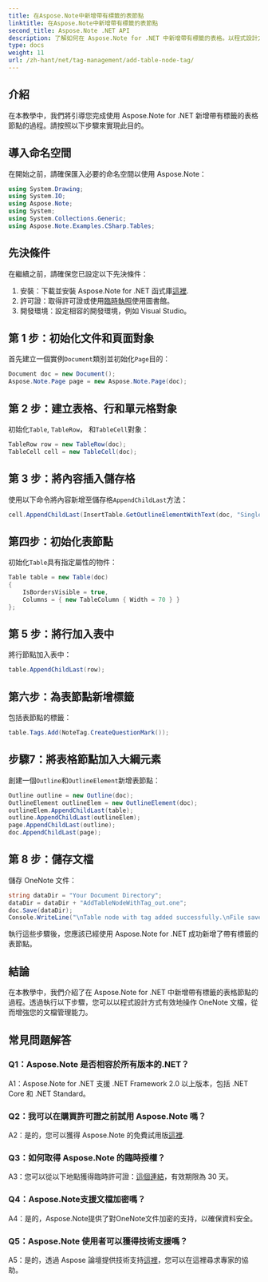 ```yaml
---
title: 在Aspose.Note中新增帶有標籤的表節點
linktitle: 在Aspose.Note中新增帶有標籤的表節點
second_title: Aspose.Note .NET API
description: 了解如何在 Aspose.Note for .NET 中新增帶有標籤的表格。以程式設計方式增強您的文件操作技能。
type: docs
weight: 11
url: /zh-hant/net/tag-management/add-table-node-tag/
---
```

## 介紹

在本教學中，我們將引導您完成使用 Aspose.Note for .NET 新增帶有標籤的表格節點的過程。請按照以下步驟來實現此目的。

## 導入命名空間

在開始之前，請確保匯入必要的命名空間以使用 Aspose.Note：

```csharp
using System.Drawing;
using System.IO;
using Aspose.Note;
using System;
using System.Collections.Generic;
using Aspose.Note.Examples.CSharp.Tables;
```

## 先決條件

在繼續之前，請確保您已設定以下先決條件：

1. 安裝：下載並安裝 Aspose.Note for .NET 函式庫[這裡](https://releases.aspose.com/note/net/).
2. 許可證：取得許可證或使用[臨時執照](https://purchase.aspose.com/temporary-license/)使用圖書館。
3. 開發環境：設定相容的開發環境，例如 Visual Studio。

## 第 1 步：初始化文件和頁面對象

首先建立一個實例`Document`類別並初始化`Page`目的：

```csharp
Document doc = new Document();
Aspose.Note.Page page = new Aspose.Note.Page(doc);
```

## 第 2 步：建立表格、行和單元格對象

初始化`Table`, `TableRow`， 和`TableCell`對象：

```csharp
TableRow row = new TableRow(doc);
TableCell cell = new TableCell(doc);
```

## 第 3 步：將內容插入儲存格

使用以下命令將內容新增至儲存格`AppendChildLast`方法：

```csharp
cell.AppendChildLast(InsertTable.GetOutlineElementWithText(doc, "Single cell."));
```

## 第四步：初始化表節點

初始化`Table`具有指定屬性的物件：

```csharp
Table table = new Table(doc)
{
    IsBordersVisible = true,
    Columns = { new TableColumn { Width = 70 } }
};
```

## 第 5 步：將行加入表中

將行節點加入表中：

```csharp
table.AppendChildLast(row);
```

## 第六步：為表節點新增標籤

包括表節點的標籤：

```csharp
table.Tags.Add(NoteTag.CreateQuestionMark());
```

## 步驟7：將表格節點加入大綱元素

創建一個`Outline`和`OutlineElement`新增表節點：

```csharp
Outline outline = new Outline(doc);
OutlineElement outlineElem = new OutlineElement(doc);
outlineElem.AppendChildLast(table);
outline.AppendChildLast(outlineElem);
page.AppendChildLast(outline);
doc.AppendChildLast(page);
```

## 第 8 步：儲存文檔

儲存 OneNote 文件：

```csharp
string dataDir = "Your Document Directory";
dataDir = dataDir + "AddTableNodeWithTag_out.one";
doc.Save(dataDir);
Console.WriteLine("\nTable node with tag added successfully.\nFile saved at " + dataDir);
```

執行這些步驟後，您應該已經使用 Aspose.Note for .NET 成功新增了帶有標籤的表節點。

## 結論

在本教學中，我們介紹了在 Aspose.Note for .NET 中新增帶有標籤的表格節點的過程。透過執行以下步驟，您可以以程式設計方式有效地操作 OneNote 文檔，從而增強您的文檔管理能力。

## 常見問題解答

### Q1：Aspose.Note 是否相容於所有版本的.NET？

A1：Aspose.Note for .NET 支援 .NET Framework 2.0 以上版本，包括 .NET Core 和 .NET Standard。

### Q2：我可以在購買許可證之前試用 Aspose.Note 嗎？

 A2：是的，您可以獲得 Aspose.Note 的免費試用版[這裡](https://releases.aspose.com/).

### Q3：如何取得 Aspose.Note 的臨時授權？

 A3：您可以從以下地點獲得臨時許可證：[這個連結](https://purchase.aspose.com/temporary-license/)，有效期限為 30 天。

### Q4：Aspose.Note支援文檔加密嗎？

A4：是的，Aspose.Note提供了對OneNote文件加密的支持，以確保資料安全。

### Q5：Aspose.Note 使用者可以獲得技術支援嗎？

 A5：是的，透過 Aspose 論壇提供技術支持[這裡](https://forum.aspose.com/c/note/28)，您可以在這裡尋求專家的協助。